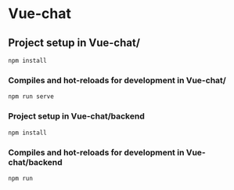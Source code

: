 # Vue-chat

## Project setup in Vue-chat/
```
npm install
```

### Compiles and hot-reloads for development in Vue-chat/
```
npm run serve
```

### Project setup in Vue-chat/backend
```
npm install
```

### Compiles and hot-reloads for development in Vue-chat/backend
```
npm run
```
